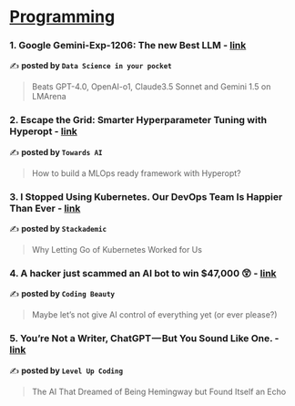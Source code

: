 
<h1><a href=https://medium.com/tag/programming/recommended target="_blank" rel="noopener noreferrer">Programming</a></h1>
<h3>1. Google Gemini-Exp-1206: The new Best LLM - <a href="https://medium.com/data-science-in-your-pocket/google-gemini-exp-1206-the-new-best-llm-56141d87a255" target="_blank" rel="noopener noreferrer">link</a></h3>

✍️ **posted by `Data Science in your pocket`**

<blockquote>Beats GPT-4.0, OpenAI-o1, Claude3.5 Sonnet and Gemini 1.5 on LMArena</blockquote>

<h3>2. Escape the Grid: Smarter Hyperparameter Tuning with Hyperopt - <a href="https://medium.com/towards-artificial-intelligence/escape-the-grid-smarter-hyperparameter-tuning-with-hyperopt-fd362cd11482" target="_blank" rel="noopener noreferrer">link</a></h3>

✍️ **posted by `Towards AI`**

<blockquote>How to build a MLOps ready framework with Hyperopt?</blockquote>

<h3>3. I Stopped Using Kubernetes. Our DevOps Team Is Happier Than Ever - <a href="https://medium.com/stackademic/i-stopped-using-kubernetes-our-devops-team-is-happier-than-ever-a5519f916ec0" target="_blank" rel="noopener noreferrer">link</a></h3>

✍️ **posted by `Stackademic`**

<blockquote>Why Letting Go of Kubernetes Worked for Us</blockquote>

<h3>4. A hacker just scammed an AI bot to win $47,000 😲 - <a href="https://medium.com/coding-beauty/freysa-eth-hack-ad606c78b9ca" target="_blank" rel="noopener noreferrer">link</a></h3>

✍️ **posted by `Coding Beauty`**

<blockquote>Maybe let’s not give AI control of everything yet (or ever please?)</blockquote>

<h3>5. You’re Not a Writer, ChatGPT — But You Sound Like One. - <a href="https://medium.com/gitconnected/youre-not-a-writer-chatgpt-but-you-sound-like-one-75fa329ac3a9" target="_blank" rel="noopener noreferrer">link</a></h3>

✍️ **posted by `Level Up Coding`**

<blockquote>The AI That Dreamed of Being Hemingway but Found Itself an Echo</blockquote>

